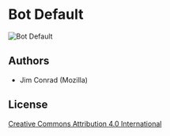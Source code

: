 # Bot Default

![Bot Default](./BotDefault_headshot.jpg)

## Authors

* Jim Conrad (Mozilla)

## License

[Creative Commons Attribution 4.0 International](https://creativecommons.org/licenses/by/4.0/)
